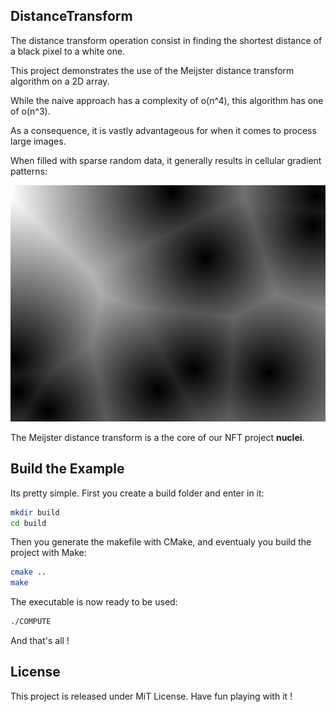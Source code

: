 ## DistanceTransform

The distance transform operation consist in finding the shortest distance of a black pixel to 
a white one. 

This project demonstrates the use of the Meijster distance transform algorithm on a 2D array.  
 
While the naive approach has a complexity of o(n^4), this algorithm has one of o(n^3).  

As a consequence, it is vastly advantageous for when it comes to process large images.  

When filled with sparse random data, it generally results in cellular gradient patterns:  

<p align="center">
  <img src="https://github.com/CodeInColors/DistanceTransform/blob/main/example.png"/>
</p>

The Meijster distance transform is a the core of our NFT project __nuclei__.  

## Build the Example

Its pretty simple. First you create a build folder and enter in it:

```sh
mkdir build 
cd build
```
Then you generate the makefile with CMake, and eventualy you build the project with Make: 

```sh
cmake ..
make
```
The executable is now ready to be used:

```sh
./COMPUTE
```

And that's all !

## License

This project is released under MiT License. Have fun playing with it !
